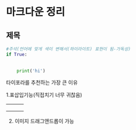 # 마크다운 정리

## 제목

```python
#주석(언어에 맞게 색이 변해서(하이라이트) 표현이 됨-가독성)
if True:
    
    
    print('hi')
```

타이포라를 추천하는 가장 큰 이유

1.표삽입기능(직접치기 너무 귀찮음)

|      |      |      |
| ---- | ---- | ---- |
|      |      |      |
|      |      |      |
|      |      |      |

2. 이미지 드래그앤드롭이 가능